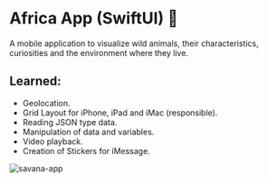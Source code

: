 # Africa App (SwiftUI) 🦁

  A mobile application to visualize wild animals, their characteristics, curiosities and the environment where they live.
  
  ## Learned:
  - Geolocation.
  - Grid Layout for iPhone, iPad and iMac (responsible).
  - Reading JSON type data.
  - Manipulation of data and variables.
  - Video playback.
  - Creation of Stickers for iMessage.
  
![savana-app](https://user-images.githubusercontent.com/38798492/180297030-e8c2dac8-da6f-4c71-9ba1-c2272637feb8.png)


